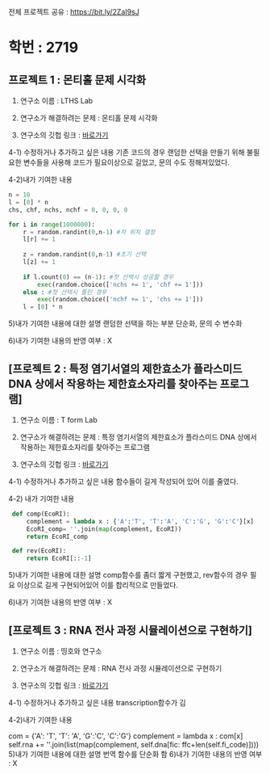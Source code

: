 전체 프로젝트 공유 : https://bit.ly/2ZaI9sJ

# 학번 : 2719
## 프로젝트 1 : 몬티홀 문제 시각화
1) 연구소 이름 : LTHS Lab

2) 연구소가 해결하려는 문제 : 몬티홀 문제 시각화

3) 연구소의 깃헙 링크 : [바로가기](https://github.com/hsguy0608/Real-Monty-hall/tree/master)

4-1) 수정하거나 추가하고 싶은 내용
기존 코드의 경우 랜덤한 선택을 만들기 위해 불필요한 변수들을 사용해 코드가 필요이상으로 길었고, 문의 수도 정해져있었다.
 
4-2)내가 기여한 내용
```python
n = 10
l = [0] * n
chs, chf, nchs, nchf = 0, 0, 0, 0

for i in range(1000000):
    r = random.randint(0,n-1) #차 위치 결정
    l[r] += 1
    
    z = random.randint(0,n-1) #초기 선택
    l[z] += 1
        
    if l.count(0) == (n-1): #첫 선택시 성공할 경우
        exec(random.choice(['nchs += 1', 'chf += 1']))
    else : #첫 선택시 틀린 경우
        exec(random.choice(['nchf += 1', 'chs += 1']))
    l = [0] * n
```
5)내가 기여한 내용에 대한 설명
랜덤한 선택을 하는 부분 단순화, 문의 수 변수화
 
6)내가 기여한 내용의 반영 여부 : X

## [프로젝트 2 : 특정 염기서열의 제한효소가 플라스미드 DNA 상에서 작용하는 제한효소자리를 찾아주는 프로그램]
1) 연구소 이름 :  T form Lab

2) 연구소가 해결하려는 문제 : 특정 염기서열의 제한효소가 플라스미드 DNA 상에서 작용하는 제한효소자리를 찾아주는 프로그램

3) 연구소의 깃헙 링크 : [바로가기](https://github.com/newton1101/hshs-2-1-project/blob/master/README.md)

4-1) 수정하거나 추가하고 싶은 내용
함수들이 길게 작성되어 있어 이를 줄였다.

4-2) 내가 기여한 내용
```python
 def comp(EcoRI):
     complement = lambda x : {'A':'T', 'T':'A', 'C':'G', 'G':'C'}[x]
     EcoRI_comp= ''.join(map(complement, EcoRI))
     return EcoRI_comp

 def rev(EcoRI):
     return EcoRI[::-1]
```
5)내가 기여한 내용에 대한 설명
comp함수를 좀더 짧게 구현했고, rev함수의 경우 필요 이상으로 길게 구현되어있어 이를 합리적으로 만들었다.

6)내가 기여한 내용의 반영 여부 : X

## [프로젝트 3 : RNA 전사 과정 시뮬레이션으로 구현하기]
1) 연구소 이름 : 띵호와 연구소

2) 연구소가 해결하려는 문제 : RNA 전사 과정 시뮬레이션으로 구현하기

3) 연구소의 깃헙 링크 : [바로가기](https://github.com/re-arep/2019_1_informatics_project)

4-1) 수정하거나 추가하고 싶은 내용
 transcription함수가 김
 
4-2)내가 기여한 내용

com = {'A': 'T', 'T': 'A', 'G':'C', 'C':'G'}
            complement = lambda x : com[x]
            self.rna += ''.join(list(map(complement, self.dna[fic: ffc+len(self.fi_code)])))
5)내가 기여한 내용에 대한 설명
번역 함수를 단순화 함
6)내가 기여한 내용의 반영 여부 : X
